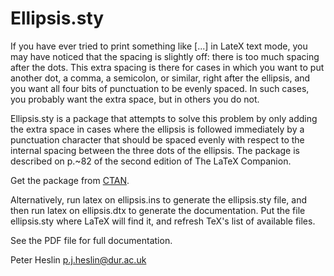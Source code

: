 # Ellipsis.sty

If you have ever tried to print something like [...] in LateX text mode, you may have noticed that the spacing is slightly off: there is too much spacing after the dots. This extra spacing is there for cases in which you want to put another dot, a comma, a semicolon, or similar, right after the ellipsis, and you want all four bits of punctuation to be evenly spaced. In such cases, you probably want the extra space, but in others you do not.

Ellipsis.sty is a package that attempts to solve this problem by only adding the extra space in cases where the ellipsis is followed immediately by a punctuation character that should be spaced evenly with respect to the internal spacing between the three dots of the ellipsis.  The package is described on p.~82 of the second edition of The LaTeX Companion.

Get the package from [CTAN](https://www.ctan.org/pkg/ellipsis).

Alternatively, run latex on ellipsis.ins to generate the ellipsis.sty file, and then run latex on ellipsis.dtx to generate the documentation.  Put the file
ellipsis.sty where LaTeX will find it, and refresh TeX's list of
available files.

See the PDF file for full documentation.

Peter Heslin
p.j.heslin@dur.ac.uk
